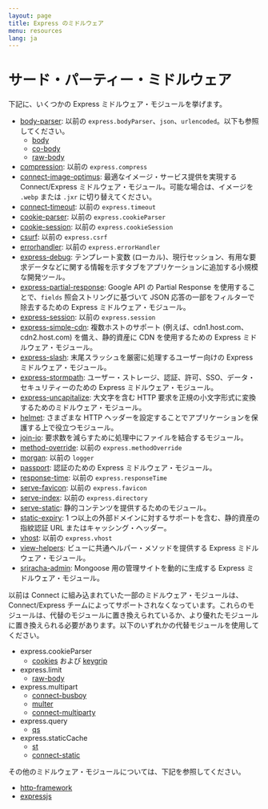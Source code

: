 ```yaml
---
layout: page
title: Express のミドルウェア
menu: resources
lang: ja
---
```


# サード・パーティー・ミドルウェア

下記に、いくつかの Express ミドルウェア・モジュールを挙げます。

- [body-parser](https://github.com/expressjs/body-parser): 以前の `express.bodyParser`、`json`、`urlencoded`。以下も参照してください。
  - [body](https://github.com/raynos/body)
  - [co-body](https://github.com/visionmedia/co-body)
  - [raw-body](https://github.com/stream-utils/raw-body)
- [compression](https://github.com/expressjs/compression): 以前の `express.compress`
- [connect-image-optimus](https://github.com/msemenistyi/connect-image-optimus): 最適なイメージ・サービス提供を実現する Connect/Express ミドルウェア・モジュール。可能な場合は、イメージを `.webp` または `.jxr` に切り替えてください。
- [connect-timeout](https://github.com/expressjs/timeout): 以前の `express.timeout`
- [cookie-parser](https://github.com/expressjs/cookie-parser): 以前の `express.cookieParser`
- [cookie-session](https://github.com/expressjs/cookie-session): 以前の `express.cookieSession`
- [csurf](https://github.com/expressjs/csurf): 以前の `express.csrf`
- [errorhandler](https://github.com/expressjs/errorhandler): 以前の `express.errorHandler`
- [express-debug](https://github.com/devoidfury/express-debug): テンプレート変数 (ローカル)、現行セッション、有用な要求データなどに関する情報を示すタブをアプリケーションに追加する小規模な開発ツール。
- [express-partial-response](https://github.com/nemtsov/express-partial-response): Google API の Partial Response を使用することで、`fields` 照会ストリングに基づいて JSON 応答の一部をフィルターで除去するための Express ミドルウェア・モジュール。
- [express-session](https://github.com/expressjs/session): 以前の `express.session`
- [express-simple-cdn](https://github.com/jamiesteven/express-simple-cdn): 複数ホストのサポート (例えば、cdn1.host.com、cdn2.host.com) を備え、静的資産に CDN を使用するための Express ミドルウェア・モジュール。
- [express-slash](https://github.com/ericf/express-slash): 末尾スラッシュを厳密に処理するユーザー向けの Express ミドルウェア・モジュール。
- [express-stormpath](https://github.com/stormpath/stormpath-express): ユーザー・ストレージ、認証、許可、SSO、データ・セキュリティーのための Express ミドルウェア・モジュール。
- [express-uncapitalize](https://github.com/jamiesteven/express-uncapitalize): 大文字を含む HTTP 要求を正規の小文字形式に変換するためのミドルウェア・モジュール。
- [helmet](https://github.com/helmetjs/helmet): さまざまな HTTP ヘッダーを設定することでアプリケーションを保護する上で役立つモジュール。
- [join-io](https://github.com/coderaiser/join-io "join-io"): 要求数を減らすために処理中にファイルを結合するモジュール。
- [method-override](https://github.com/expressjs/method-override): 以前の `express.methodOverride`
- [morgan](https://github.com/expressjs/morgan): 以前の `logger`
- [passport](https://github.com/jaredhanson/passport): 認証のための Express ミドルウェア・モジュール。
- [response-time](https://github.com/expressjs/response-time): 以前の `express.responseTime`
- [serve-favicon](https://github.com/expressjs/serve-favicon): 以前の `express.favicon`
- [serve-index](https://github.com/expressjs/serve-index): 以前の `express.directory`
- [serve-static](https://github.com/expressjs/serve-static): 静的コンテンツを提供するためのモジュール。
- [static-expiry](https://github.com/paulwalker/connect-static-expiry): 1 つ以上の外部ドメインに対するサポートを含む、静的資産の指紋認証 URL またはキャッシング・ヘッダー。
- [vhost](https://github.com/expressjs/vhost): 以前の `express.vhost`
- [view-helpers](https://github.com/madhums/node-view-helpers): ビューに共通ヘルパー・メソッドを提供する Express ミドルウェア・モジュール。
- [sriracha-admin](https://github.com/hdngr/siracha): Mongoose 用の管理サイトを動的に生成する Express ミドルウェア・モジュール。

以前は Connect に組み込まれていた一部のミドルウェア・モジュールは、Connect/Express チームによってサポートされなくなっています。これらのモジュールは、代替のモジュールに置き換えられているか、より優れたモジュールに置き換えられる必要があります。以下のいずれかの代替モジュールを使用してください。

- express.cookieParser
  - [cookies](https://github.com/jed/cookies) および [keygrip](https://github.com/jed/keygrip)
- express.limit
  - [raw-body](https://github.com/stream-utils/raw-body)
- express.multipart
  - [connect-busboy](https://github.com/mscdex/connect-busboy)
  - [multer](https://github.com/expressjs/multer)
  - [connect-multiparty](https://github.com/superjoe30/connect-multiparty)
- express.query
  - [qs](https://github.com/visionmedia/node-querystring)
- express.staticCache
  - [st](https://github.com/isaacs/st)
  - [connect-static](https://github.com/andrewrk/connect-static)

その他のミドルウェア・モジュールについては、下記を参照してください。

- [http-framework](https://github.com/Raynos/http-framework/wiki/Modules)
- [expressjs](https://github.com/expressjs)
